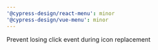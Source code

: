 ```yaml
---
'@cypress-design/react-menu': minor
'@cypress-design/vue-menu': minor
---
```


Prevent losing click event during icon replacement
